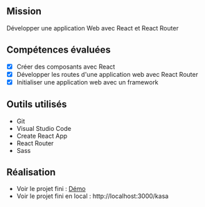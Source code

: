 ## Mission

Développer une application Web avec React et React Router

## Compétences évaluées

-  [x] Créer des composants avec React
-  [x] Développer les routes d'une application web avec React Router
-  [x] Initialiser une application web avec un framework

## Outils utilisés

-  Git
-  Visual Studio Code
-  Create React App
-  React Router
-  Sass

## Réalisation

-  Voir le projet fini : [Démo](https://verapandi.github.io/kasa/)
-  Voir le projet fini en local : http://localhost:3000/kasa
